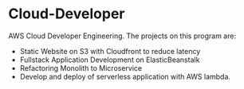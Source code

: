 # Cloud-Developer
AWS Cloud Developer Engineering.
The projects on this program are: 
- Static Website on S3 with Cloudfront to reduce latency
- Fullstack Application Development on ElasticBeanstalk
- Refactoring Monolith to Microservice
- Develop and deploy of serverless application with AWS lambda.
